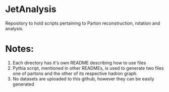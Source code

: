 # JetAnalysis
Repository to hold scripts pertaining to Parton reconstruction, rotation and analysis. 

# Notes:
1. Each directory has it's own README describing how to use files
2. Pythia script, mentioned in other READMEs, is used to generate two files one of partons and the other of its respective hadron graph.
3. No datasets are uploaded to this github, however they can be easily generated
